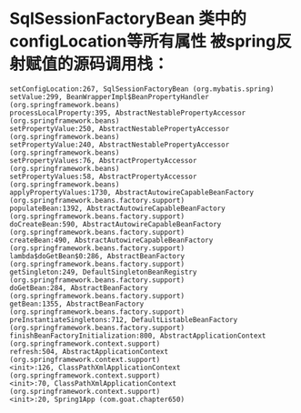 #  SqlSessionFactoryBean 类中的configLocation等所有属性 被spring反射赋值的源码调用栈：
    setConfigLocation:267, SqlSessionFactoryBean (org.mybatis.spring)
    setValue:299, BeanWrapperImpl$BeanPropertyHandler (org.springframework.beans)
    processLocalProperty:395, AbstractNestablePropertyAccessor (org.springframework.beans)
    setPropertyValue:250, AbstractNestablePropertyAccessor (org.springframework.beans)
    setPropertyValue:240, AbstractNestablePropertyAccessor (org.springframework.beans)
    setPropertyValues:76, AbstractPropertyAccessor (org.springframework.beans)
    setPropertyValues:58, AbstractPropertyAccessor (org.springframework.beans)
    applyPropertyValues:1730, AbstractAutowireCapableBeanFactory (org.springframework.beans.factory.support)
    populateBean:1392, AbstractAutowireCapableBeanFactory (org.springframework.beans.factory.support)
    doCreateBean:590, AbstractAutowireCapableBeanFactory (org.springframework.beans.factory.support)
    createBean:490, AbstractAutowireCapableBeanFactory (org.springframework.beans.factory.support)
    lambda$doGetBean$0:286, AbstractBeanFactory (org.springframework.beans.factory.support)
    getSingleton:249, DefaultSingletonBeanRegistry (org.springframework.beans.factory.support)
    doGetBean:284, AbstractBeanFactory (org.springframework.beans.factory.support)
    getBean:1355, AbstractBeanFactory (org.springframework.beans.factory.support)
    preInstantiateSingletons:712, DefaultListableBeanFactory (org.springframework.beans.factory.support)
    finishBeanFactoryInitialization:800, AbstractApplicationContext (org.springframework.context.support)
    refresh:504, AbstractApplicationContext (org.springframework.context.support)
    <init>:126, ClassPathXmlApplicationContext (org.springframework.context.support)
    <init>:70, ClassPathXmlApplicationContext (org.springframework.context.support)
    <init>:20, Spring1App (com.goat.chapter650)